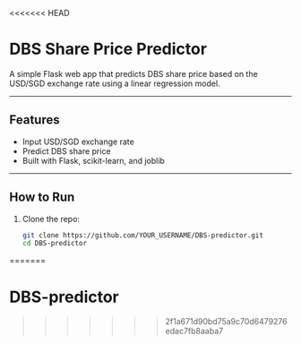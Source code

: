 <<<<<<< HEAD
# DBS Share Price Predictor

A simple Flask web app that predicts DBS share price based on the USD/SGD exchange rate using a linear regression model.

---

## Features

- Input USD/SGD exchange rate
- Predict DBS share price
- Built with Flask, scikit-learn, and joblib

---

## How to Run

1. Clone the repo:

   ```bash
   git clone https://github.com/YOUR_USERNAME/DBS-predictor.git
   cd DBS-predictor
=======
# DBS-predictor
>>>>>>> 2f1a671d90bd75a9c70d6479276edac7fb8aaba7
